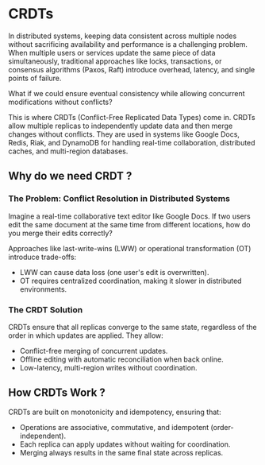# CRDTs

In distributed systems, keeping data consistent across multiple nodes without sacrificing availability and performance is a challenging problem. When multiple users or services update the same piece of data simultaneously, traditional approaches like locks, transactions, or consensus algorithms (Paxos, Raft) introduce overhead, latency, and single points of failure.

What if we could ensure eventual consistency while allowing concurrent modifications without conflicts?

This is where CRDTs (Conflict-Free Replicated Data Types) come in. CRDTs allow multiple replicas to independently update data and then merge changes without conflicts. They are used in systems like Google Docs, Redis, Riak, and DynamoDB for handling real-time collaboration, distributed caches, and multi-region databases.

## Why do we need CRDT ?

### The Problem: Conflict Resolution in Distributed Systems

Imagine a real-time collaborative text editor like Google Docs. If two users edit the same document at the same time from different locations, how do you merge their edits correctly?

Approaches like last-write-wins (LWW) or operational transformation (OT) introduce trade-offs:

- LWW can cause data loss (one user's edit is overwritten).
- OT requires centralized coordination, making it slower in distributed environments.

### The CRDT Solution

CRDTs ensure that all replicas converge to the same state, regardless of the order in which updates are applied. They allow:

- Conflict-free merging of concurrent updates.
- Offline editing with automatic reconciliation when back online.
- Low-latency, multi-region writes without coordination.

## How CRDTs Work ?

CRDTs are built on monotonicity and idempotency, ensuring that:

- Operations are associative, commutative, and idempotent (order-independent).
- Each replica can apply updates without waiting for coordination.
- Merging always results in the same final state across replicas.
